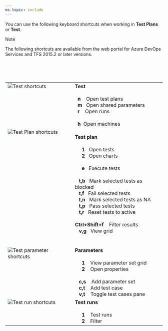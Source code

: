 ```yaml
---
ms.topic: include
---
```



<a id="test-shortcuts"></a>

You can use the following keyboard shortcuts when working in **Test Plans** or **Test**.  

> [!NOTE]  
> The following shortcuts are available from the web portal for Azure DevOps Services and TFS 2015.2 or later versions. 

<table width="70%">
<tbody valign="top">
<tr>
<td><img src="../../media/keyboard-shortcuts/test-shortcuts.png" alt="Test shortcuts"/></td>
<td>
<strong>Test</strong><br/><br/>
&nbsp;&nbsp;<strong>n</strong>&nbsp;&nbsp;&nbsp;&nbsp;Open test plans<br/>
&nbsp;&nbsp;<strong>m</strong>&nbsp;&nbsp;&nbsp;Open shared parameters<br/> 
&nbsp;&nbsp;<strong>r</strong>&nbsp;&nbsp;&nbsp;&nbsp;Open runs<br/><br/>&nbsp;&nbsp;<strong>h</strong>&nbsp;&nbsp;Open machines<br/>
<!---&nbsp;&nbsp;**l**&nbsp;&nbsp;&nbsp;&nbsp;Open load test    --> 
</td>
<tr><br/><td><img src="../../media/keyboard-shortcuts/test-plan-shortcuts.png" alt="Test Plan shortcuts"/></td>
<td>

**Test plan**<br/><br/>
&nbsp;&nbsp;&nbsp;&nbsp;&nbsp;**1**&nbsp;&nbsp;&nbsp;Open tests<br/>
&nbsp;&nbsp;&nbsp;&nbsp;&nbsp;**2**&nbsp;&nbsp;&nbsp;Open charts<br/>
<br/>
&nbsp;&nbsp;&nbsp;&nbsp;&nbsp;**e**&nbsp;&nbsp;&nbsp;Execute tests<br/>
<br/>
&nbsp;&nbsp;&nbsp;**t,b**&nbsp;&nbsp;&nbsp;Mark selected tests as blocked<br/>
&nbsp;&nbsp;&nbsp;**t,f**&nbsp;&nbsp;&nbsp;Fail selected tests<br/>
&nbsp;&nbsp;&nbsp;**t,n**&nbsp;&nbsp;&nbsp;Mark selected tests as NA<br/>
&nbsp;&nbsp;&nbsp;**t,p**&nbsp;&nbsp;&nbsp;Pass selected tests<br/>
&nbsp;&nbsp;&nbsp;**t,r**&nbsp;&nbsp;&nbsp;Reset tests to active<br/>
<br/>
**Ctrl+Shift+f**&nbsp;&nbsp;&nbsp;&nbsp;Filter results<br/> 
&nbsp;&nbsp;&nbsp;**v,g**&nbsp;&nbsp;&nbsp;View grid<br/>
<br/>
</td> 
</tr>
<tr><br/><td><img src="../../media/keyboard-shortcuts/test-parameters-shortcuts.png" alt="Test parameter shortcuts"/></td>
<td>
<strong>Parameters</strong><br/><br/>
&nbsp;&nbsp;&nbsp;&nbsp;&nbsp;<strong>1</strong>&nbsp;&nbsp;&nbsp;&nbsp;View parameter set grid<br/>
&nbsp;&nbsp;&nbsp;&nbsp;&nbsp;<strong>2</strong>&nbsp;&nbsp;&nbsp;&nbsp;Open properties<br/>
<br/>
&nbsp;&nbsp;&nbsp;<strong>c,s</strong>&nbsp;&nbsp;&nbsp;&nbsp;Add parameter set<br/>
&nbsp;&nbsp;&nbsp;<strong>c,t</strong>&nbsp;&nbsp;&nbsp;&nbsp;Add test case<br/>
&nbsp;&nbsp;&nbsp;<strong>v,t</strong>&nbsp;&nbsp;&nbsp;&nbsp;Toggle test cases pane<br/>
</td> 
</tr> 
<tr><br/><td><img src="../../media/keyboard-shortcuts/test-run-shortcuts.png" alt="Test run shortcuts"/></td>
<td>
<strong>Test runs</strong><br/><br/>
&nbsp;&nbsp;&nbsp;&nbsp;&nbsp;<strong>1</strong>&nbsp;&nbsp;&nbsp;&nbsp;Test runs<br/>
&nbsp;&nbsp;&nbsp;&nbsp;&nbsp;<strong>2</strong>&nbsp;&nbsp;&nbsp;&nbsp;Filter<br/>
</td>
</tr>
</tbody>
</table>

